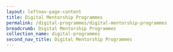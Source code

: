 ```yaml
---
layout: leftnav-page-content
title: Digital Mentorship Programmes
permalink: /digital-programmes/digital-mentorship-programmes
breadcrumb: Digital Mentorship Programmes
collection_name: digital-programmes
second_nav_title: Digital Mentorship Programmes
---
```

